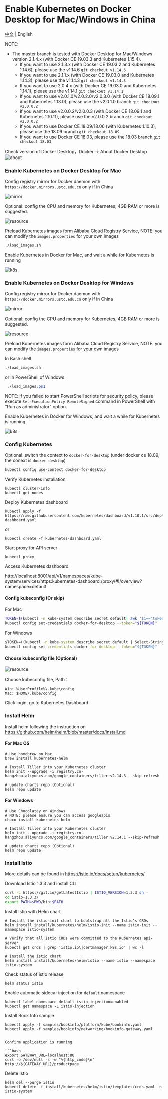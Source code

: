 # Enable Kubernetes on Docker Desktop for Mac/Windows in China

[中文](README.md) | English

NOTE: 

* The master branch is tested with Docker Desktop for Mac/Windows version 2.1.4.x (with Docker CE 19.03.3 and Kubernetes 1.15.4). 
  * If you want to use 2.1.3.x (with Docker CE 19.03.2 and Kubernetes 1.14.6), please use the v1.14.6 ```git checkout v1.14.6```
  * If you want to use 2.1.1.x (with Docker CE 19.03.0 and Kubernetes 1.14.3), please use the v1.14.3 ```git checkout v1.14.3```
  * If you want to use 2.0.4.x (with Docker CE 19.03.0 and Kubernetes 1.14.1), please use the v1.14.1 ```git checkout v1.14.1```
  * If you want to use v2.0.1.0/v2.0.2.0/v2.0.3.0 (with Docker CE 18.09.1 and Kubernetes 1.13.0), please use the v2.0.1.0 branch ```git checkout v2.0.0.2```
  * If you want to use v2.0.0.2/v2.0.0.3 (with Docker CE 18.09.1 and Kubernetes 1.10.11), please use the v2.0.0.2 branch ```git checkout v2.0.0.2```
  * If you want to use Docker CE 18.09/18.06 (with Kubernetes 1.10.3), please use the 18.09 branch ```git checkout 18.09```
  * If you want to use Docker CE 18.03, please use the 18.03 branch ```git checkout 18.03```



Check version of Docker Desktop，Docker -> About  Docker Desktop
![about](images/about.png)

### Enable Kubernetes on Docker Desktop for Mac

Config registry mirror for Docker daemon with ```https://docker.mirrors.ustc.edu.cn``` only if in China

![mirror](images/mirror.png)

Optional: config the CPU and memory for Kubernetes, 4GB RAM or more is suggested. 

![resource](images/resource.png)

Preload Kubernetes images form Alibaba Cloud Registry Service, NOTE: you can modify the ```images.properties``` for your own images


```bash
./load_images.sh
```

Enable Kubernetes in Docker for Mac, and wait a while for Kubernetes is running


![k8s](images/k8s.png)


### Enable Kubernetes on Docker Desktop for Windows

Config registry mirror for Docker daemon with ```https://docker.mirrors.ustc.edu.cn``` only if in China

![mirror](images/mirror_win.png)

Optional: config the CPU and memory for Kubernetes, 4GB RAM or more is suggested. 

![resource](images/resource_win.png)

Preload Kubernetes images form Alibaba Cloud Registry Service, NOTE: you can modify the ```images.properties``` for your own images

In Bash shell

```bash
./load_images.sh
```

or in PowerShell of Windows

```powershell
 .\load_images.ps1
```

NOTE: if you failed to start PowerShell scripts for security policy, please execute ```Set-ExecutionPolicy RemoteSigned``` command in PowerShell with "Run as administrator" option. 

Enable Kubernetes in Docker for Windows, and wait a while for Kubernetes is running

![k8s](images/k8s_win.png)


### Config Kubernetes


Optional: switch the context to `docker-for-desktop` (under docker ce 18.09, the conext is `docker-desktop`)


```shell
kubectl config use-context docker-for-desktop
```

Verify Kubernetes installation

```shell
kubectl cluster-info
kubectl get nodes
```

Deploy Kubernetes dashboard

```shell
kubectl apply -f https://raw.githubusercontent.com/kubernetes/dashboard/v1.10.1/src/deploy/recommended/kubernetes-dashboard.yaml
```

or

```shell
kubectl create -f kubernetes-dashboard.yaml
```

Start proxy for API server

```shell
kubectl proxy
```

Access Kubernetes dashboard

http://localhost:8001/api/v1/namespaces/kube-system/services/https:kubernetes-dashboard:/proxy/#!/overview?namespace=default

#### Config kubeconfig (Or skip)

For Mac

```bash
TOKEN=$(kubectl -n kube-system describe secret default| awk '$1=="token:"{print $2}')
kubectl config set-credentials docker-for-desktop --token="${TOKEN}"
```

For Windows

```cmd
$TOKEN=((kubectl -n kube-system describe secret default | Select-String "token:") -split " +")[1]
kubectl config set-credentials docker-for-desktop --token="${TOKEN}"
```

#### Choose kubeconfig file (Optional)

![resource](images/k8s_credentials.png)

Choose kubeconfig file, Path：

```
Win: %UserProfile%\.kube\config
Mac: $HOME/.kube/config
```

Click login, go to Kubernetes Dashboard

### Install Helm

Install helm following the instruction on https://github.com/helm/helm/blob/master/docs/install.md

#### For Mac OS

```shell
# Use homebrew on Mac
brew install kubernetes-helm

# Install Tiller into your Kubernetes cluster
helm init --upgrade -i registry.cn-hangzhou.aliyuncs.com/google_containers/tiller:v2.14.3 --skip-refresh

# update charts repo (Optional)
helm repo update
```

#### For Windows

```shell
# Use Chocolatey on Windows
# NOTE: please ensure you can access googleapis
choco install kubernetes-helm

# Install Tiller into your Kubernetes cluster
helm init --upgrade -i registry.cn-hangzhou.aliyuncs.com/google_containers/tiller:v2.14.1 --skip-refresh

# update charts repo (Optional)
helm repo update
```

### Install Istio

More details can be found in https://istio.io/docs/setup/kubernetes/

Download Istio 1.3.3 and install CLI

```bash
curl -L https://git.io/getLatestIstio | ISTIO_VERSION=1.3.3 sh -
cd istio-1.3.3/
export PATH=$PWD/bin:$PATH
```

Install Istio with Helm chart

```shell
# Install the istio-init chart to bootstrap all the Istio’s CRDs
helm install install/kubernetes/helm/istio-init --name istio-init --namespace istio-system

# Verify that all Istio CRDs were committed to the Kubernetes api-server
kubectl get crds | grep 'istio.io\|certmanager.k8s.io' | wc -l

# Install the istio chart
helm install install/kubernetes/helm/istio --name istio --namespace istio-system
```

Check status of istio release

```shell
helm status istio
```

Enable automatic sidecar injection for ```default``` namespace

```shell
kubectl label namespace default istio-injection=enabled
kubectl get namespace -L istio-injection
```

Install Book Info sample

```shell
kubectl apply -f samples/bookinfo/platform/kube/bookinfo.yaml
kubectl apply -f samples/bookinfo/networking/bookinfo-gateway.yaml


Confirm application is running

​```bash
export GATEWAY_URL=localhost:80
curl -o /dev/null -s -w "%{http_code}\n" http://${GATEWAY_URL}/productpage
```

Delete Istio

```shell
helm del --purge istio
kubectl delete -f install/kubernetes/helm/istio/templates/crds.yaml -n istio-system
```



